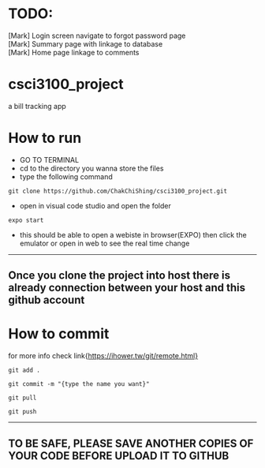 # TODO:
[Mark] Login screen navigate to forgot password page   
[Mark] Summary page with linkage to database  
[Mark] Home page linkage to comments  

# csci3100_project
a bill tracking app

# How to run
- GO TO TERMINAL
- cd to the directory you wanna store the files
- type the following command 
```
git clone https://github.com/ChakChiShing/csci3100_project.git
```

- open in visual code studio and open the folder
``` 
expo start 
```
- this should be able to open a webiste in browser(EXPO)    then  click the emulator or open in web to see the real time change

------------------------------------------------------------------------------------------------
Once you clone the project into host there is already connection between your host and this github account
------------------------------------------------------------------------------------------------

# How to commit
for more info check link{https://ihower.tw/git/remote.html}
```
git add .
```
```
git commit -m "{type the name you want}"
```
```
git pull
```
```
git push
```
------------------------------------------------------------------------------------------------
TO BE SAFE,  PLEASE SAVE ANOTHER COPIES OF YOUR CODE BEFORE UPLOAD IT TO GITHUB
------------------------------------------------------------------------------------------------
